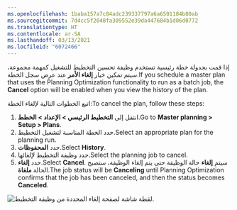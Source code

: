 ```yaml
---
ms.openlocfilehash: 1baba157a7c84adc239337797a6a6501184b80ab
ms.sourcegitcommit: 7d4cc5f2048fa309552e39da447684b1d06d0772
ms.translationtype: HT
ms.contentlocale: ar-SA
ms.lasthandoff: 03/13/2021
ms.locfileid: "6072466"
---
```

<span data-ttu-id="7c0b8-101">إذا قمت بجدولة خطة رئيسية تستخدم وظيفة تحسين التخطيط للتشغيل كمهمة مجموعة، سيتم تمكين خيار **إلغاء الأمر** عند عرض سجل الخطة.</span><span class="sxs-lookup"><span data-stu-id="7c0b8-101">If you schedule a master plan that uses the Planning Optimization functionality to run as a batch job, the **Cancel** option will be enabled when you view the history of the plan.</span></span> 

<span data-ttu-id="7c0b8-102">اتبع الخطوات التالية لإلغاء الخطة:</span><span class="sxs-lookup"><span data-stu-id="7c0b8-102">To cancel the plan, follow these steps:</span></span>

1.  <span data-ttu-id="7c0b8-103">انتقل إلى **التخطيط الرئيسي > الإعداد > الخطط**.</span><span class="sxs-lookup"><span data-stu-id="7c0b8-103">Go to **Master planning > Setup > Plans**.</span></span>
2.  <span data-ttu-id="7c0b8-104">حدد الخطة المناسبة لتشغيل التخطيط.</span><span class="sxs-lookup"><span data-stu-id="7c0b8-104">Select an appropriate plan for the planning run.</span></span>
3.  <span data-ttu-id="7c0b8-105">حدد **المحفوظات**.</span><span class="sxs-lookup"><span data-stu-id="7c0b8-105">Select **History**.</span></span>
4.  <span data-ttu-id="7c0b8-106">حدد وظيفة التخطيط لإلغائها.</span><span class="sxs-lookup"><span data-stu-id="7c0b8-106">Select the planning job to cancel.</span></span>
5.  <span data-ttu-id="7c0b8-107">حدد **إلغاء**.</span><span class="sxs-lookup"><span data-stu-id="7c0b8-107">Select **Cancel**.</span></span> <span data-ttu-id="7c0b8-108">سيتم **إلغاء** حالة الوظيفة حتى يتم إلغاء الوظيفة، ستصبح الحالة **ملغاة**.</span><span class="sxs-lookup"><span data-stu-id="7c0b8-108">The job status will be **Canceling** until Planning Optimization confirms that the job has been canceled, and then the status becomes **Canceled**.</span></span> 

![لقطة شاشة لصفحة إلغاء المحددة من وظيفة التخطيط.](../media/cancel-ssm.png)